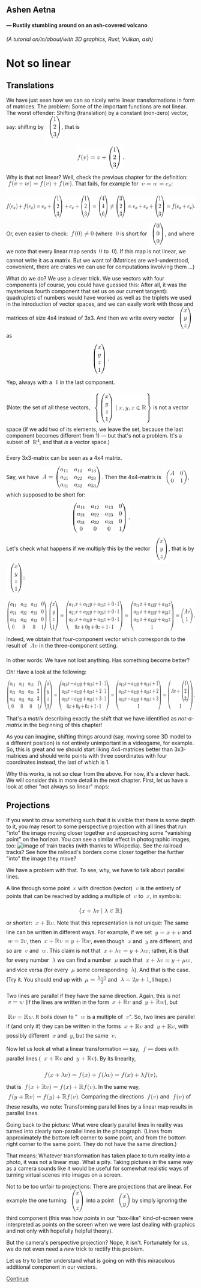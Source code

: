 ## Ashen Aetna 
#### — Rustily stumbling around on an ash-covered volcano 
###### (A tutorial on/in/about/with 3D graphics, Rust, Vulkan, ash)

# Not so linear

## Translations 

We have just seen how we can so nicely write linear transformations in form of matrices. The problem: Some of the important functions are not linear. 
The worst offender: Shifting (translation) by a constant (non-zero) vector, say: shifting by 
<img src="svg/015_-460db09660bdd394f9138f9755b667912c9d61f76a06e0b0e6f45c0bdffc2360.svg?sanitize=true?invert_in_darkmode" align=middle width=44.090946pt height=67.09143pt/>, that is 


<p align="center"><img src="svg/015_-0111e7c793474c131df1c841a647aec53144cee76e624891c5ee191e56743772.svg?sanitize=true?invert_in_darkmode" align=middle width=125.44687pt height=58.909664pt/></p>

 
Why is that not linear? Well, check the previous chapter for the definition: 
<img src="svg/015_-076aa504bb39d382aeeaa622b051382d2e3fe973b34a439629e4b145cc2e27e2.svg?sanitize=true?invert_in_darkmode" align=middle width=175.21214pt height=24.545448pt/>. That fails, for example for 
<img src="svg/015_-e018fa7fa395f04131e2a3a84884a2a52c2caffbfea94243f88ac5e6d9755767.svg?sanitize=true?invert_in_darkmode" align=middle width=83.62554pt height=14.090904pt/>: 


<p align="center"><img src="svg/015_-6fb75b42272a0d75c77f3c19f5dd78de5c75f98adfd94b9a52bc260cc114eb04.svg?sanitize=true?invert_in_darkmode" align=middle width=629.3617pt height=58.909664pt/></p>

Or, even easier to check: 
<img src="svg/015_-2d927248ee3fc24911d01b70f7417b66ed9a9b4a0c8a8f284e4d128fd636bb79.svg?sanitize=true?invert_in_darkmode" align=middle width=65.2273pt height=24.545448pt/> (where 
<img src="svg/015_-eab005f4b9f5f44ed2e5d8fb5254be5ef60062b8c6675d9f2e1c5b964de951d6.svg?sanitize=true?invert_in_darkmode" align=middle width=12.727309pt height=21.090912pt/> is short for 
<img src="svg/015_-f8245a508a5ff7f828b702cf7b7b5c918f11ee06948bc153645fb471fb785a6f.svg?sanitize=true?invert_in_darkmode" align=middle width=44.090946pt height=67.09143pt/>, and where we note that every linear map sends 
<img src="svg/015_-eab005f4b9f5f44ed2e5d8fb5254be5ef60062b8c6675d9f2e1c5b964de951d6.svg?sanitize=true?invert_in_darkmode" align=middle width=12.727309pt height=21.090912pt/> to 
<img src="svg/015_-eab005f4b9f5f44ed2e5d8fb5254be5ef60062b8c6675d9f2e1c5b964de951d6.svg?sanitize=true?invert_in_darkmode" align=middle width=12.727309pt height=21.090912pt/>).
If this map is not linear, we cannot write it as a matrix. But we want to! (Matrices are well-understood, convenient, there are crates we can use for computations 
involving them ...)

What do we do? We use a clever trick. We use vectors with four components (of course, you could have guessed this: After all, it was the mysterious fourth component 
that set us on our current tangent): quadruplets of numbers would have worked as well as the triplets we used in 
the introduction of vector spaces, and we can easily work with those and matrices of size 4x4 instead of 3x3. And then we write every vector 
<img src="svg/015_-9a3816bce39d45f87605630ade95758219d665a204e436d2c269917cbf57cf84.svg?sanitize=true?invert_in_darkmode" align=middle width=45.261383pt height=67.09143pt/> as 


<p align="center"><img src="svg/015_-94e783d1127c64eaa04051d4d3864a926c30e7e3c495ece8417d272e127bd924.svg?sanitize=true?invert_in_darkmode" align=middle width=45.261375pt height=78.54619pt/></p>

Yep, always with a 
<img src="svg/015_-f86654b866afd449dbda75632626dd95bf1c2f842ffb147409ab1b0a859b4395.svg?sanitize=true?invert_in_darkmode" align=middle width=12.727309pt height=21.090912pt/> in the last component. 

(Note: the set of all these vectors, 
<img src="svg/015_-a82952f08c0ee46e2b6022e19f7a08ab5b177b572c777d1f3e5e406e252c3e1a.svg?sanitize=true?invert_in_darkmode" align=middle width=160.64377pt height=86.72797pt/> is not a vector space (if we add two of its elements, we leave the set, because the last component becomes different from 1) — but 
that's not a problem. It's a subset of 
<img src="svg/015_-9c16e204a0adc1ea8c7b6d2275a4278f20441d1afe177e86339bcb69660e9621.svg?sanitize=true?invert_in_darkmode" align=middle width=22.714949pt height=27.28537pt/>, and that *is* a vector space.) 

Every 3x3-matrix can be seen as a 4x4 matrix. 

Say, we have 
<img src="svg/015_-4b18c32f2aa2a30f39a03270ce4365f9bfc9918448c92993c61176d2fa8a88b5.svg?sanitize=true?invert_in_darkmode" align=middle width=163.45882pt height=67.09143pt/>. Then the 4x4-matrix is 
<img src="svg/015_-e6c66dbc77c424e3f6dd6a85e0da9b25638af16a1975be0706ad6595f953e734.svg?sanitize=true?invert_in_darkmode" align=middle width=66.76221pt height=47.454872pt/>, which supposed to be short for:


<p align="center"><img src="svg/015_-70da91a9f9343ac1ef06701f502353c84197d949fdc423cfa8a33440256577cc.svg?sanitize=true?invert_in_darkmode" align=middle width=155.22101pt height=78.54619pt/></p>


Let's check what happens if we multiply this by the vector 
<img src="svg/015_-9a3816bce39d45f87605630ade95758219d665a204e436d2c269917cbf57cf84.svg?sanitize=true?invert_in_darkmode" align=middle width=45.261383pt height=67.09143pt/>, that is by 
<img src="svg/015_-23bdc492e27539705c5b0a1fd8616a05e0a1757421edab1e14e6983a1d0dad7f.svg?sanitize=true?invert_in_darkmode" align=middle width=45.261383pt height=86.72797pt/>:


<p align="center"><img src="svg/015_-39199771732296d001b8d399f1b0063ea2d69d08abec027b6e5e563fc14a1190.svg?sanitize=true?invert_in_darkmode" align=middle width=676.9076pt height=78.54619pt/></p>

Indeed, we obtain that four-component vector which corresponds to the result of 
<img src="svg/015_-3a55f5c8594205871dbd26ced65abfec97772b3fdc00351430acd8f867637e8c.svg?sanitize=true?invert_in_darkmode" align=middle width=25.337177pt height=22.36361pt/> in the three-component setting. 

In other words: We have not lost anything. Has something become better? 

Oh! Have a look at the following: 


<p align="center"><img src="svg/015_-58d5868e0f11523357be0c0438167eacf88ce796ceb74ec6adde515117ab342f.svg?sanitize=true?invert_in_darkmode" align=middle width=766.4529pt height=78.8898pt/></p>

That's a *matrix* describing exactly the shift that we have identified as *not-a-matrix* in the beginning of this chapter! 

As you can imagine, shifting things around (say, moving some 3D model to a different position) is not entirely unimportant in a videogame, for
example. So, this is great and we should start liking 4x4-matrices better than 3x3-matrices and should write points with three coordinates with four
coordinates instead, the last of which is 1.

Why this works, is not so clear from the above. For now, it's a clever hack. We will consider this in more detail in the next chapter. First, let us
have a look at other "not always so linear" maps: 

## Projections

If you want to draw something such that it is visible that there is some depth to it, you may resort to some perspective projection with all lines
that run "into" the image moving closer together and approaching some "vanishing point" on the horizon. You can see a similar effect in photographic
images, too: 
![image of train tracks](https://upload.wikimedia.org/wikipedia/commons/thumb/2/2a/Railroad-Tracks-Perspective.jpg/90px-Railroad-Tracks-Perspective.jpg) 
(with thanks to Wikipedia). See the railroad tracks? See how the railroad's borders come closer together the further "into" the image they move? 

We have a problem with that. To see, why, we have to talk about parallel lines. 

A line through some point 
<img src="svg/015_-7bdb43e8ea115650db03287bebdf6e3858ff4bcb70ca0ac88da12be3e7f29672.svg?sanitize=true?invert_in_darkmode" align=middle width=13.897743pt height=14.090904pt/> with direction (vector) 
<img src="svg/015_-6e7c43170fefd2ba7da09b4f17c3509e40a2cad90b83155cf4313c2b093a2d02.svg?sanitize=true?invert_in_darkmode" align=middle width=13.064421pt height=14.090904pt/> is the entirety of points that can be reached by adding a multiple of 
<img src="svg/015_-6e7c43170fefd2ba7da09b4f17c3509e40a2cad90b83155cf4313c2b093a2d02.svg?sanitize=true?invert_in_darkmode" align=middle width=13.064421pt height=14.090904pt/> to 
<img src="svg/015_-7bdb43e8ea115650db03287bebdf6e3858ff4bcb70ca0ac88da12be3e7f29672.svg?sanitize=true?invert_in_darkmode" align=middle width=13.897743pt height=14.090904pt/>, in
symbols:


<p align="center"><img src="svg/015_-b9e80e5ca6b4298521f0231f3b534eabc00db10669a0339daa46a880ed849362.svg?sanitize=true?invert_in_darkmode" align=middle width=118.78008pt height=16.363655pt/></p>

 
or shorter: 
<img src="svg/015_-3557ff3dc8146e9e9cd30afc2b49d06ec32631691b6c2e8233dd185e82108f68.svg?sanitize=true?invert_in_darkmode" align=middle width=54.23482pt height=22.545433pt/>. Note that this representation is not unique: The same line can be written in different ways. For example, if we set 
<img src="svg/015_-64ed5961d04560e8ecda33c67e1fca2e7b7ddcb02694106d6cdf4cf5b2d2a91e.svg?sanitize=true?invert_in_darkmode" align=middle width=72.84456pt height=19.09092pt/> and 
<img src="svg/015_-6c936b4bbd9e9d67764f5dfa0604a71cb9e4c0d5fbafad15fe34e7f9df18443a.svg?sanitize=true?invert_in_darkmode" align=middle width=55.219654pt height=21.090912pt/>, 
then 
<img src="svg/015_-5fdb84235526c4414af37561467dc2fb95fdc49744bd344aa904879499081f59.svg?sanitize=true?invert_in_darkmode" align=middle width=128.63622pt height=22.545433pt/>, even though 
<img src="svg/015_-7bdb43e8ea115650db03287bebdf6e3858ff4bcb70ca0ac88da12be3e7f29672.svg?sanitize=true?invert_in_darkmode" align=middle width=13.897743pt height=14.090904pt/> and 
<img src="svg/015_-a2639d05581ecd60df8267078d3f988185c84b6fead7de2515bc6106bd41ecd4.svg?sanitize=true?invert_in_darkmode" align=middle width=13.155371pt height=14.090904pt/> are different, and so are 
<img src="svg/015_-6e7c43170fefd2ba7da09b4f17c3509e40a2cad90b83155cf4313c2b093a2d02.svg?sanitize=true?invert_in_darkmode" align=middle width=13.064421pt height=14.090904pt/> and 
<img src="svg/015_-0ada2099e949b8de82c56b5dbf89f07bebfd917eae535265b34faeda1c8ec2e4.svg?sanitize=true?invert_in_darkmode" align=middle width=16.700802pt height=14.090904pt/>. This claim is not that 
<img src="svg/015_-b0497924df468e74a896ff4aab9fb328e42fa3694e6275083526a02ff1227aa7.svg?sanitize=true?invert_in_darkmode" align=middle width=124.09078pt height=22.72728pt/>; rather, it is that
for every number 
<img src="svg/015_-70fb49c2edd4430279963380fb58a1f42eb56837d0020ea601f5f9dbdacf6d4d.svg?sanitize=true?invert_in_darkmode" align=middle width=14.090954pt height=22.72728pt/> we can find a number 
<img src="svg/015_-64ecaa387b7bc6d5045667f010c7f0368062433b4cefb4c6dcfa27aefc8b5dc4.svg?sanitize=true?invert_in_darkmode" align=middle width=14.405361pt height=14.090904pt/> such that 
<img src="svg/015_-dbbc35aa5f1c4fbdec7dfb192972e6bf3c8a1df170dde3a1bb1b4a01de78bf66.svg?sanitize=true?invert_in_darkmode" align=middle width=124.40518pt height=22.72728pt/>, and vice versa (for every 
<img src="svg/015_-64ecaa387b7bc6d5045667f010c7f0368062433b4cefb4c6dcfa27aefc8b5dc4.svg?sanitize=true?invert_in_darkmode" align=middle width=14.405361pt height=14.090904pt/> some corresponding 
<img src="svg/015_-70fb49c2edd4430279963380fb58a1f42eb56837d0020ea601f5f9dbdacf6d4d.svg?sanitize=true?invert_in_darkmode" align=middle width=14.090954pt height=22.72728pt/>). And that is the case.
(Try it. You should end up with 
<img src="svg/015_-330d52dc77cf6c8e811d54a9658dd96510603dcce56e44ab67f7adbff6ac0a62.svg?sanitize=true?invert_in_darkmode" align=middle width=61.65754pt height=29.490143pt/> and 
<img src="svg/015_-87ed1ae2f5defd4d0c89bc0f2c71b52d9bb20ce7a85402273c7903edebc77ad6.svg?sanitize=true?invert_in_darkmode" align=middle width=82.132515pt height=22.72728pt/>, I hope.) 

Two lines are parallel if they have the same direction. Again, this is not 
<img src="svg/015_-3ac7b2f86b702688ec2d5110663b5aeaa9f7730b8117a2caa66a46a38555a49c.svg?sanitize=true?invert_in_darkmode" align=middle width=47.037804pt height=14.090904pt/> (if the lines are written in the form 
<img src="svg/015_-3557ff3dc8146e9e9cd30afc2b49d06ec32631691b6c2e8233dd185e82108f68.svg?sanitize=true?invert_in_darkmode" align=middle width=54.23482pt height=22.545433pt/> and 
<img src="svg/015_-678ad32c0074bb7a60c0d0d8deffb54dfa8e1794069bfa42509b91c86c4a8ea0.svg?sanitize=true?invert_in_darkmode" align=middle width=57.128815pt height=22.545433pt/>), but

<img src="svg/015_-b4341b0ad706b6b604dfceb81eb5334771d75b59f10a4bdb3b5a486941db32ac.svg?sanitize=true?invert_in_darkmode" align=middle width=70.674225pt height=22.545433pt/>. It boils down to "
<img src="svg/015_-0ada2099e949b8de82c56b5dbf89f07bebfd917eae535265b34faeda1c8ec2e4.svg?sanitize=true?invert_in_darkmode" align=middle width=16.700802pt height=14.090904pt/> is a multiple of 
<img src="svg/015_-6e7c43170fefd2ba7da09b4f17c3509e40a2cad90b83155cf4313c2b093a2d02.svg?sanitize=true?invert_in_darkmode" align=middle width=13.064421pt height=14.090904pt/>". So, two lines are parallel if (and only if) they can be written in the forms 
<img src="svg/015_-3557ff3dc8146e9e9cd30afc2b49d06ec32631691b6c2e8233dd185e82108f68.svg?sanitize=true?invert_in_darkmode" align=middle width=54.23482pt height=22.545433pt/> and 
<img src="svg/015_-0ac1ba7c6c71985e7e53ce621d8beceb1bbf23f02ebebb84009c2cfef3aad2a3.svg?sanitize=true?invert_in_darkmode" align=middle width=53.49244pt height=22.545433pt/>, with
possibly different 
<img src="svg/015_-7bdb43e8ea115650db03287bebdf6e3858ff4bcb70ca0ac88da12be3e7f29672.svg?sanitize=true?invert_in_darkmode" align=middle width=13.897743pt height=14.090904pt/> and 
<img src="svg/015_-a2639d05581ecd60df8267078d3f988185c84b6fead7de2515bc6106bd41ecd4.svg?sanitize=true?invert_in_darkmode" align=middle width=13.155371pt height=14.090904pt/>, but the same 
<img src="svg/015_-6e7c43170fefd2ba7da09b4f17c3509e40a2cad90b83155cf4313c2b093a2d02.svg?sanitize=true?invert_in_darkmode" align=middle width=13.064421pt height=14.090904pt/>.

Now let us look at what a linear transformation — say, 
<img src="svg/015_-ba2cbb73b8ff1cf346c8d7b7fb0331e62471f2af60d80ae909030fb1f62f20da.svg?sanitize=true?invert_in_darkmode" align=middle width=14.318251pt height=22.72728pt/> — does with parallel lines (
<img src="svg/015_-3557ff3dc8146e9e9cd30afc2b49d06ec32631691b6c2e8233dd185e82108f68.svg?sanitize=true?invert_in_darkmode" align=middle width=54.23482pt height=22.545433pt/> and 
<img src="svg/015_-0ac1ba7c6c71985e7e53ce621d8beceb1bbf23f02ebebb84009c2cfef3aad2a3.svg?sanitize=true?invert_in_darkmode" align=middle width=53.49244pt height=22.545433pt/>). By its linearity, 


<p align="center"><img src="svg/015_-6ba423f503a73427dd7ca88b035b7210a8efcbda13708214ff8895d1a78a9e7d.svg?sanitize=true?invert_in_darkmode" align=middle width=302.93192pt height=16.363632pt/></p>

that is 
<img src="svg/015_-84137311651f711419470abbd4716cb2011344bac7b2d23ad9af40c02f7601bc.svg?sanitize=true?invert_in_darkmode" align=middle width=193.24246pt height=24.545448pt/>. In the same way, 
<img src="svg/015_-747166a2bdfe737ed0c3baa2b769bbbc4c58810d5d945a02d5c32d4e28f04e3e.svg?sanitize=true?invert_in_darkmode" align=middle width=191.7577pt height=24.545448pt/>. Comparing the directions 
<img src="svg/015_-2278ce831ba2a19ec2d006ab58f07261678cf0b3a87f8bbc3b799f0f6affd0a4.svg?sanitize=true?invert_in_darkmode" align=middle width=35.564495pt height=24.545448pt/> and 
<img src="svg/015_-2278ce831ba2a19ec2d006ab58f07261678cf0b3a87f8bbc3b799f0f6affd0a4.svg?sanitize=true?invert_in_darkmode" align=middle width=35.564495pt height=24.545448pt/> of these results, we note:
Transforming parallel lines by a linear map results in parallel lines. 

Going back to the picture: What were clearly parallel lines in reality was turned into clearly non-parallel lines in the photograph. (Lines from
approximately the bottom left corner to some point, and from the bottom right corner to the same point. They do not have the same direction.) 

That means: Whatever transformation has taken place to turn reality into a photo, it was not a linear map. What a pity. Taking pictures in the same
way as a camera sounds like it would be useful for somewhat realistic ways of turning virtual scenes into images on a screen. 

Not to be too unfair to projections: There are projections that are linear. For example the one turning 
<img src="svg/015_-9a3816bce39d45f87605630ade95758219d665a204e436d2c269917cbf57cf84.svg?sanitize=true?invert_in_darkmode" align=middle width=45.261383pt height=67.09143pt/> into a point 
<img src="svg/015_-1aff31957ce02b31e9e54812d7f2fc14522f63a18b1143a09b418f56b01eacc9.svg?sanitize=true?invert_in_darkmode" align=middle width=40.715946pt height=47.454872pt/> by
simply ignoring the third component (this was how points in our "box-like" kind-of-screen were interpreted as points on the screen when we were last
dealing with graphics and not only with hopefully helpful theory). 

But the camera's perspective projection? Nope, it isn't. Fortunately for us, we do not even need a *new* trick to rectify this problem. 


Let us try to better understand what is going on with this miraculous additional component in our vectors.

[Continue](016_Homogeneous_Coordinates.md)
